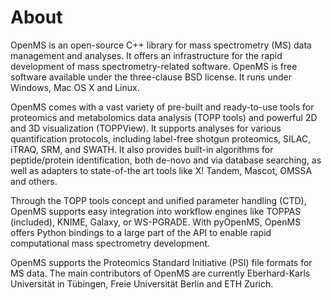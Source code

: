 
# About

OpenMS is an open-source C++ library for mass spectrometry (MS) data management and analyses. It offers an infrastructure for the rapid development of mass spectrometry-related software. OpenMS is free software available under the three-clause BSD license. It runs under Windows, Mac OS X and Linux.

OpenMS comes with a vast variety of pre-built and ready-to-use tools for proteomics and metabolomics data analysis (TOPP tools) and powerful 2D and 3D visualization (TOPPView). It supports analyses for various quantification protocols, including label-free shotgun proteomics, SILAC, iTRAQ, SRM, and SWATH. It also provides built-in algorithms for peptide/protein identification, both de-novo and via database searching, as well as adapters to state-of-the art tools like X! Tandem, Mascot, OMSSA and others.

Through the TOPP tools concept and unified parameter handling (CTD), OpenMS supports easy integration into workflow engines like TOPPAS (included), KNIME, Galaxy, or WS-PGRADE.
With pyOpenMS, OpenMS offers Python bindings to a large part of the API to enable rapid computational mass spectrometry development.

OpenMS supports the Proteomics Standard Initiative (PSI) file formats for MS data.
The main contributors of OpenMS are currently Eberhard-Karls Universität in Tübingen, Freie Universität Berlin and ETH Zurich.
